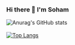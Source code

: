 ### Hi there 👋 I'm Soham
![Anurag's GitHub stats](https://github-readme-stats.vercel.app/api?username=nandysoham&count_private=true&show_icons=true&theme=dark)
<br/>
<br/>
[![Top Langs](https://github-readme-stats.vercel.app/api/top-langs/?username=nandysoham)](https://github.com/anuraghazra/github-readme-stats)
<!--
**nandysoham/nandysoham** is a ✨ _special_ ✨ repository because its `README.md` (this file) appears on your GitHub profile.

Here are some ideas to get you started:

- 🔭 I’m currently working on ...
- 🌱 I’m currently learning ...
- 👯 I’m looking to collaborate on ...
- 🤔 I’m looking for help with ...
- 💬 Ask me about ...
- 📫 How to reach me: ...
- 😄 Pronouns: ...
- ⚡ Fun fact: ...
-->
